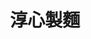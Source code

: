 ---
title: "淳心製麵"
description: "淳心製麵"
layout: shop
keywords:
  - 美食競賽
  - 台灣美食
  - 美食精選
datePublished: "2025-06-30"
dateModified: "2025-07-06"
city: "台中市"
district: "大里區"
address: "412台中市大里區科技路1-56號"
phone: "0424918327"
geo: "24.084892701340177, 120.69605130496906"
google_map: "https://maps.app.goo.gl/AekQkNCtP56zRTBEA"
footinder: "https://footinder.com.tw/%E5%8F%B0%E4%B8%AD%E5%B8%82%E5%A4%A7%E9%87%8C%E5%8D%80/136355/"
official: "https://www.facebook.com/Chunhsinnoodles/"
award:
  - name: "台北國際牛肉麵節"
    year: "2024"
    entries:
      - group: "鮮食組"
        cooking_style: "樂齡創意"
        rank: "銅牌"

---